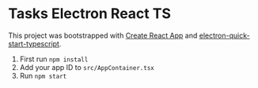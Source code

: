 # Tasks Electron React TS

This project was bootstrapped with [Create React App](https://github.com/facebook/create-react-app) and [electron-quick-start-typescript](https://github.com/electron/electron-quick-start-typescript).

1. First run `npm install`
2. Add your app ID to `src/AppContainer.tsx`
3. Run `npm start`
